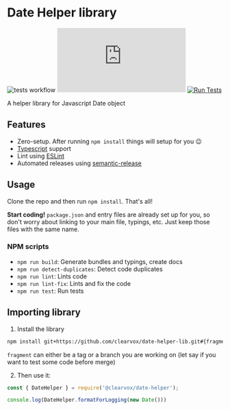 # Date Helper library

![tests workflow](https://github.com/clearvox/date-helper-lib/actions/workflows/tests.yml/badge.svg)
![version workflow](https://github.com/clearvox/date-helper-lib/blob/main/package.json)
[![Run Tests](https://github.com/clearvox/date-helper-lib/actions/workflows/tests.yml/badge.svg?event=branch_protection_rule)](https://github.com/clearvox/date-helper-lib/actions/workflows/tests.yml)

A helper library for Javascript Date object

## Features

 - Zero-setup. After running `npm install` things will setup for you :wink:
 - [Typescript](https://www.typescriptlang.org/) support
 - Lint using [ESLint](https://eslint.org/)
 - Automated releases using [semantic-release](https://github.com/semantic-release/semantic-release)

## Usage

Clone the repo and then run `npm install`. That's all!

**Start coding!** `package.json` and entry files are already set up for you, so don't worry about linking to your main file, typings, etc. Just keep those files with the same name.

### NPM scripts

 - `npm run build`: Generate bundles and typings, create docs
 - `npm run detect-duplicates`: Detect code duplicates
 - `npm run lint`: Lints code
 - `npm run lint-fix`: Lints and fix the code
 - `npm run test`: Run tests

## Importing library

1. Install the library
```bash
npm install git+https://github.com/clearvox/date-helper-lib.git#{fragment}
```

`fragment` can either be a tag or a branch you are working on (let say if you want to test some code before merge) 

2. Then use it:

```typescript
const { DateHelper } = require('@clearvox/date-helper');

console.log(DateHelper.formatForLogging(new Date()))